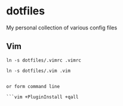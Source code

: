 dotfiles
========

My personal collection of various config files

## Vim

```ln -s dotfiles/.vimrc .vimrc```

```ln -s dotfiles/.vim .vim```

```Launch vim and run :PluginInstall

or form command line

```vim +PluginInstall +qall

